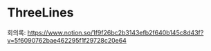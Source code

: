 # ThreeLines

회의록: https://www.notion.so/1f9f26bc2b3143efb2f640b145c8d43f?v=5f6090762bae462295f1f29728c20e64

